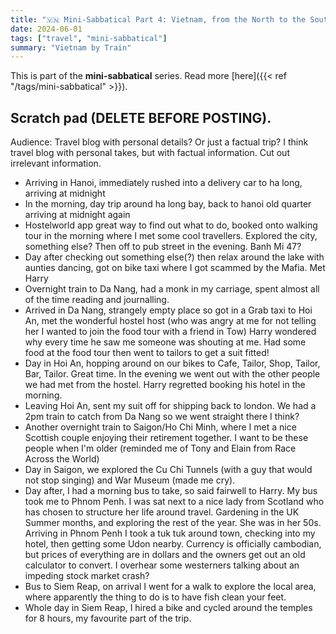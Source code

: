 ```yaml
---
title: "🇻🇳 Mini-Sabbatical Part 4: Vietnam, from the North to the South"
date: 2024-06-01
tags: ["travel", "mini-sabbatical"]
summary: "Vietnam by Train"
---
```


This is part of the **mini-sabbatical** series.
Read more [here]({{< ref "/tags/mini-sabbatical" >}}).

## Scratch pad (DELETE BEFORE POSTING).
Audience: Travel blog with personal details? Or just a factual trip?
I think travel blog with personal takes, but with factual information. Cut out irrelevant information.


- Arriving in Hanoi, immediately rushed into a delivery car to ha long, arriving at midnight
- In the morning, day trip around ha long bay, back to hanoi old quarter arriving at midnight again
- Hostelworld app great way to find out what to do, booked onto walking tour in the morning where I met some cool travellers. Explored the city, something else? Then off to pub street in the evening. Banh Mi 47?
- Day after checking out something else(?) then relax around the lake with aunties dancing, got on bike taxi where I got scammed by the Mafia. Met Harry
- Overnight train to Da Nang, had a monk in my carriage, spent almost all of the time reading and journalling.
- Arrived in Da Nang, strangely empty place so got in a Grab taxi to Hoi An, met the wonderful hostel host (who was angry at me for not telling her I wanted to join the food tour with a friend in Tow) Harry wondered why every time he saw me someone was shouting at me. Had some food at the food tour then went to tailors to get a suit fitted!
- Day in Hoi An, hopping around on our bikes to Cafe, Tailor, Shop, Tailor, Bar, Tailor. Great time. In the evening we went out with the other people we had met from the hostel. Harry regretted booking his hotel in the morning.
- Leaving Hoi An, sent my suit off for shipping back to london. We had a 2pm train to catch from Da Nang so we went straight there I think?
- Another overnight train to Saigon/Ho Chi Minh, where I met a nice Scottish couple enjoying their retirement together. I want to be these people when I'm older (reminded me of Tony and Elain from Race Across the World)
- Day in Saigon, we explored the Cu Chi Tunnels (with a guy that would not stop singing) and War Museum (made me cry).
- Day after, I had a morning bus to take, so said fairwell to Harry. My bus took me to Phnom Penh. I was sat next to a nice lady from Scotland who has chosen to structure her life around travel. Gardening in the UK Summer months, and exploring the rest of the year. She was in her 50s. Arriving in Phnom Penh I took a tuk tuk around town, checking into my hotel, then getting some Udon nearby. Currency is officially cambodian, but prices of everything are in dollars and the owners get out an old calculator to convert. I overhear some westerners talking about an impeding stock market crash?
- Bus to Siem Reap, on arrival I went for a walk to explore the local area, where apparently the thing to do is to have fish clean your feet.
- Whole day in Siem Reap, I hired a bike and cycled around the temples for 8 hours, my favourite part of the trip.


## 